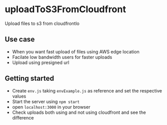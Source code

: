 # uploadToS3FromCloudfront
Upload files to s3 from cloudfrontlo

## Use case
- When you want fast upload of files using AWS edge location
- Facilate low bandwidth users for faster uploads
- Upload using presigned url

## Getting started
- Create ```env.js``` taking ```envExample.js``` as reference and set the respective values
- Start the server using ```npm start```
- open ```localhost:3000``` in your browser
- Check uploads both using and not using cloudfront and see the difference
